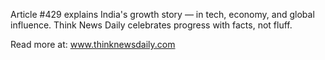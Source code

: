 Article #429 explains India's growth story — in tech, economy, and global influence. Think News Daily celebrates progress with facts, not fluff.

Read more at: www.thinknewsdaily.com
